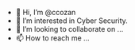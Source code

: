 - 👋 Hi, I’m @ccozan
- 👀 I’m interested in Cyber Security.
- 💞️ I’m looking to collaborate on ...
- 📫 How to reach me ...

<!---
ccozan/ccozan is a ✨ special ✨ repository because its `README.md` (this file) appears on your GitHub profile.
You can click the Preview link to take a look at your changes.
--->
